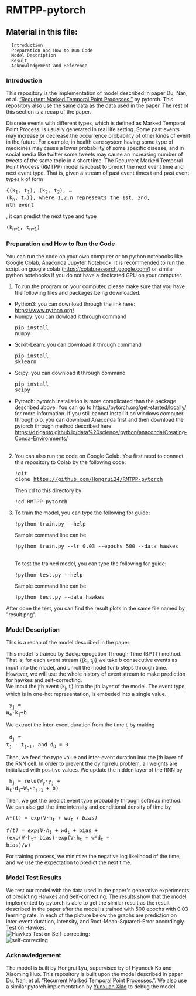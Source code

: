 # RMTPP-pytorch
## Material in this file:
      Introduction
      Preparation and How to Run Code
      Model Description
      Result
      Acknowledgement and Reference
### Introduction
This repository is the implementation of model described in paper Du, Nan, et al. [“Recurrent Marked Temporal Point Processes.”](https://www.kdd.org/kdd2016/subtopic/view/recurrent-temporal-point-process) by pytorch. This repository also use the same data as the data used in the paper. The rest of this section is a recap of the paper.

Discrete events with different types, which is defined as Marked Temporal Point Process, is usually generated in real life setting. Some past events may increase or decrease the occurrence probability of other kinds of event in the future. For example, in health care system having some type of medicines may cause a lower probability of some specific disease, and in social media like twitter some tweets may cause an increasing number of tweets of the same topic in a short time. The Recurrent Marked Temporal Point Process (RMTPP) model is robust to predict the next event time and next event type. That is, given a stream of past event times t and past event types k of form <pre>{(k<sub>1</sub>, t<sub>1</sub>), (k<sub>2</sub>, t<sub>2</sub>), … (k<sub>n</sub>, t<sub>n</sub>)}, where 1,2,n represents the 1st, 2nd, nth event</pre>, it can predict the next type and type <pre>(k<sub>n+1</sub>, t<sub>n+1</sub>)</pre>

### Preparation and How to Run the Code
You can run the code on your own computer or on python notebooks like Google Colab, Anaconda Jupyter Notebook. It is recommended to run the script on google colab (https://colab.research.google.com/) or similar python notebooks if you do not have a dedicated GPU on your computer. 

1. To run the program on your computer, please make sure that you have the following files and packages being downloaded.<br />
- Python3: you can download through the link here: https://www.python.org/ </pre>
- Numpy: you can dowload it through command <pre>pip install numpy</pre>
- Scikit-Learn: you can download it through command <pre>pip install sklearn</pre>
- Scipy: you can download it through command <pre>pip install scipy</pre>
- Pytorch: pytorch installation is more complicated than the package described above. You can go to https://pytorch.org/get-started/locally/ for more information. If you still cannot install it on windows computer through pip, you can download Anaconda first and then download the pytorch through method described here: https://dziganto.github.io/data%20science/python/anaconda/Creating-Conda-Environments/ <br /><br />


2. You can also run the code on Google Colab. You first need to connect this repository to Colab by the following code:<br /><pre>!git clone https://github.com/Hongrui24/RMTPP-pytorch</pre> Then cd to this directory by <pre>!cd RMTPP-pytorch</pre>

3. To train the model, you can type the following for guide: <pre>!python train.py --help</pre> Sample command line can be <pre>!python train.py --lr 0.03 --epochs 500 --data hawkes</pre><br />
To test the trained model, you can type the following for guide: <pre>!python test.py --help</pre> Sample command line can be <pre>!python test.py --data hawkes</pre>

After done the test, you can find the result plots in the same file named by "result.png". 

### Model Description
This is a recap of the model described in the paper:

This model is trained by Backpropogation Through Time (BPTT) method. That is, for each event stream {(k<sub>j</sub>, t<sub>j</sub>)} we take b consecutive events as input into the model, and unroll the model for b steps through time. However, we will use the whole history of event stream to make prediction for hawkes and self-correcting.  
We input the jth event (k<sub>j</sub>, t<sub>j</sub>) into the jth layer of the model. The event type, which is in one-hot representation, is embeded into a single value. <pre> y<sub>j</sub> = W<sub>e</sub>·k<sub>j</sub>+b </pre> We extract the inter-event duration from the time t<sub>j</sub> by making <pre> d<sub>j</sub> = t<sub>j</sub> - t<sub>j-1</sub>, and d<sub>0</sub> = 0 </pre> Then, we feed the type value and inter-event duration into the jth layer of the RNN cell. In order to prevent the dying relu problem, all weights are initialized with positive values. We update the hidden layer of the RNN by <pre> h<sub>j</sub> = relu(W<sub>y</sub>·y<sub>j</sub> + W<sub>t</sub>·d<sub>j</sub>+W<sub>h</sub>·h<sub>j-1</sub> + b)</pre> Then, we get the predict event type probability through softmax method. We can also get the time intensity and conditional density of time by <pre>λ*(t) = exp(V·h<sub>t</sub> + w*d<sub>t</sub> + bias)</pre> <pre>f(t) = exp(V·h<sub>t</sub> + w*d<sub>t</sub> + bias + (exp(V·h<sub>t</sub>+ bias)-exp(V·h<sub>t</sub> + w*d<sub>t</sub> + bias)/w)</pre>For training process, we minimize the negative log likelihood of the time, and we use the expectation to predict the next time. 



### Model Test Results

We test our model with the data used in the paper's generative experiments of predicting Hawkes and Self-correcting. The results show that the model implemented by pytorch is able to get the similar result as the result described in the paper after the model is trained with 500 epochs with 0.03 learning rate. In each of the picture below the graphs are prediction on inter-event duration, intensity, and Root-Mean-Squared-Error accordingly. <br />
Test on Hawkes:<br />
![Hawkes](https://user-images.githubusercontent.com/54515153/84570792-a630c800-ad5d-11ea-972e-a809f0865add.png)
Test on Self-correcting:<br />
![self-correcting](https://user-images.githubusercontent.com/54515153/84570795-a9c44f00-ad5d-11ea-9b71-30632793f9b4.png)

### Acknowledgement
The model is built by Hongrui Lyu, supervised by of Hyunouk Ko and Xiaoming Huo. This repository is built upon the model described in paper Du, Nan, et al. [“Recurrent Marked Temporal Point Processes.”](https://www.kdd.org/kdd2016/subtopic/view/recurrent-temporal-point-process). We also use a similar pytorch implementation by [Yunxuan Xiao](https://github.com/woshiyyya/ERPP-RMTPP) to debug the model. 
